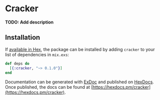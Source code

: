 # Cracker

**TODO: Add description**

## Installation

If [available in Hex](https://hex.pm/docs/publish), the package can be installed
by adding `cracker` to your list of dependencies in `mix.exs`:

```elixir
def deps do
  [{:cracker, "~> 0.1.0"}]
end
```

Documentation can be generated with [ExDoc](https://github.com/elixir-lang/ex_doc)
and published on [HexDocs](https://hexdocs.pm). Once published, the docs can
be found at [https://hexdocs.pm/cracker](https://hexdocs.pm/cracker).

